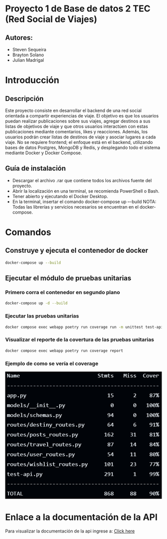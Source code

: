 # Proyecto 1 de Base de datos 2 TEC (Red Social de Viajes)

## Autores: 
- Steven Sequeira 
- Brayton Solano
- Julian Madrigal

# Introducción

## Descripción

Este proyecto consiste en desarrollar el backend de una red social orientada a compartir experiencias de
viaje. El objetivo es que los usuarios puedan realizar publicaciones sobre sus viajes, agregar destinos a sus listas de objetivos de viaje y que otros usuarios interactúen con estas publicaciones mediante comentarios, likes y reacciones. Además, los usuarios podrán crear listas de destinos de viaje y asociar lugares a cada viaje. No se requiere frontend; el enfoque está en el backend, utilizando bases de datos Postgres, MongoDB y Redis, y desplegando todo el sistema mediante Docker y Docker Compose.

## Guía de instalación

-	Descargar el archivo .rar que contiene todos los archivos fuente del proyecto.
-	Abrir la localización en una terminal, se recomienda PowerShell o Bash.
-	Tener abierto y ejecutando el Docker Desktop.
-	En la terminal, insertar el comando docker-compose up –-build
NOTA: Todas las librerías y servicios necesarios se encuentran en el docker-compose.


# Comandos 

## Construye y ejecuta el contenedor de docker
``` bash
docker-compose up --build
```

## Ejecutar el módulo de pruebas unitarias
### Primero corra el contenedor en segundo plano
``` bash
docker-compose up -d --build
```

### Ejecutar las pruebas unitarias
``` bash
docker compose exec webapp poetry run coverage run -m unittest test-api -v
```

### Visualizar el reporte de la covertura de las pruebas unitarias
``` bash
docker compose exec webapp poetry run coverage report
```

### Ejemplo de como se vería el coverage

<img src="coverage.png"/>

# Enlace a la documentación de la API 

Para visualizar la documentación de la api ingrese a:
[Click here](https://www.postman.com/technical-meteorologist-23381202/workspace/rest-api-py1-bd2-social-network/documentation/37666062-96306b9c-26f5-4e68-b97e-c99637c824b7)
